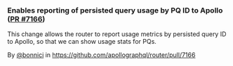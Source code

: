 ### Enables reporting of persisted query usage by PQ ID to Apollo ([PR #7166](https://github.com/apollographql/router/pull/7166))

This change allows the router to report usage metrics by persisted query ID to Apollo, so that we can show usage stats for PQs.

By [@bonnici](https://github.com/bonnici) in https://github.com/apollographql/router/pull/7166

